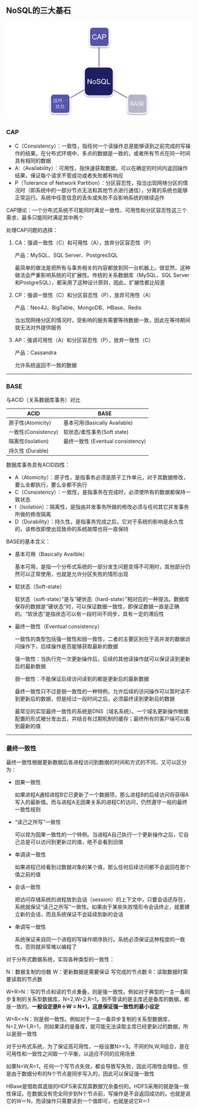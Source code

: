 ## NoSQL的三大基石

![NoSQL三基石](https://raw.githubusercontent.com/bdkwl/big_data_note/master/NoSQL%E6%95%B0%E6%8D%AE%E5%BA%93/NoSQL%E4%B8%89%E5%9F%BA%E7%9F%B3.png)

### CAP
- C（Consistency）：一致性，指任何一个读操作总是能够读到之前完成的写操作的结果。在分布式环境中，多点的数据是一致的，或者所有节点在同一时间具有相同的数据
- A:（Availability）：可用性，指快速获取数据，可以在确定的时间内返回操作结果，保证每个请求不管成功或者失败都有响应
- P（Tolerance of Network Partition）：分区容忍性，指当出现网络分区的情况时（即系统中的一部分节点无法和其他节点进行通信），分离的系统也能够正常运行。系统中任意信息的丢失或失败不会影响系统的继续运作

CAP理论：一个分布式系统不可能同时满足一致性、可用性和分区容忍性这三个需求，最多只能同时满足其中两个

处理CAP问题的选择：

1. CA：强调一致性（C）和可用性（A），放弃分区容忍性（P）
	
	产品：MySQL、SQL Server、PostgresSQL
	
	最简单的做法是把所有与事务相关的内容都放到同一台机器上。很显然，这种做法会严重影响系统的可扩展性。传统的关系数据库（MySQL、SQL Server和PostgreSQL），都采用了这种设计原则，因此，扩展性都比较差

2. CP：强调一致性（C）和分区容忍性（P），放弃可用性（A）
	
	产品：Neo4J、BigTable、MongoDB、HBase、Redis
	
	当出现网络分区的情况时，受影响的服务需要等待数据一致，因此在等待期间就无法对外提供服务
	
3. AP：强调可用性（A）和分区容忍性（P），放弃一致性（C）
	
	产品：Cassandra
	
	允许系统返回不一致的数据

--- 
	
### BASE

与ACID（关系数据库事务）对比

ACID | BASE
--- | ---
原子性(Atomicity) | 基本可用(Basically Available)
一致性(Consistency) | 软状态/柔性事务(Soft state)
隔离性(Isolation) | 最终一致性 (Eventual consistency)
持久性 (Durable) | 

数据库事务具有ACID四性：

- A（Atomicity）：原子性，是指事务必须是原子工作单元，对于其数据修改，要么全都执行，要么全都不执行
- C（Consistency）：一致性，是指事务在完成时，必须使所有的数据都保持一致状态
- I（Isolation）：隔离性，是指由并发事务所做的修改必须与任何其它并发事务所做的修改隔离
- D（Durability）：持久性，是指事务完成之后，它对于系统的影响是永久性的，该修改即使出现致命的系统故障也将一直保持

BASE的基本含义：

- 基本可用（Basically Availble）
	
	基本可用，是指一个分布式系统的一部分发生问题变得不可用时，其他部分仍然可以正常使用，也就是允许分区失败的情形出现

	
- 软状态（Soft-state）
	
	软状态（soft-state）”是与“硬状态（hard-state）”相对应的一种提法。数据库保存的数据是“硬状态”时，可以保证数据一致性，即保证数据一直是正确的。“软状态”是指状态可以有一段时间不同步，具有一定的滞后性
	
- 最终一致性（Eventual consistency）
	
	一致性的类型包括强一致性和弱一致性，二者的主要区别在于高并发的数据访问操作下，后续操作是否能够获取最新的数据
	
	强一致性：当执行完一次更新操作后，后续的其他读操作就可以保证读到更新后的最新数据
	
	弱一致性：不能保证后续访问读到的都是更新后的最新数据
	
	最终一致性只不过是弱一致性的一种特例，允许后续的访问操作可以暂时读不到更新后的数据，但是经过一段时间之后，必须最终读到更新后的数据
	
	最常见的实现最终一致性的系统是DNS（域名系统）。一个域名更新操作根据配置的形式被分发出去，并结合有过期机制的缓存；最终所有的客户端可以看到最新的值

---

### 最终一致性
	
最终一致性根据更新数据后各进程访问到数据的时间和方式的不同，又可以区分为：

- 因果一致性
	
	如果进程A通知进程B它已更新了一个数据项，那么进程B的后续访问将获得A写入的最新值。而与进程A无因果关系的进程C的访问，仍然遵守一般的最终一致性规则

- “读己之所写”一致性
	
	可以视为因果一致性的一个特例。当进程A自己执行一个更新操作之后，它自己总是可以访问到更新过的值，绝不会看到旧值

- 单调读一致性
	
	如果进程已经看到过数据对象的某个值，那么任何后续访问都不会返回在那个值之前的值
	
- 会话一致性
	
	把访问存储系统的进程放到会话（session）的上下文中，只要会话还存在，系统就保证“读己之所写”一致性。如果由于某些失败情形令会话终止，就要建立新的会话，而且系统保证不会延续到新的会话
	
- 单调写一致性
	
	系统保证来自同一个进程的写操作顺序执行。系统必须保证这种程度的一致性，否则就非常难以编程了
	
对于分布式数据系统，实现各种类型的一致性：

N：数据复制的份数 W：更新数据是需要保证	写完成的节点数 R：读取数据时需要读取的节点数

W+R>N：写的节点和读的节点重叠，则是强一致性。例如对于典型的一主一备同步复制的关系型数据库，N=2,W=2,R=1，则不管读的是主库还是备库的数据，都是一致的。**一般设定是R＋W = N+1，这是保证强一致性的最小设定**

W+R<=N：则是弱一致性。例如对于一主一备异步复制的关系型数据库，N=2,W=1,R=1，则如果读的是备库，就可能无法读取主库已经更新过的数据，所以是弱一致性

对于分布式系统，为了保证高可用性，一般设置N>=3。不同的N,W,R组合，是在可用性和一致性之间取一个平衡，以适应不同的应用场景

如果N=W,R=1，任何一个写节点失效，都会导致写失败，因此可用性会降低，但是由于数据分布的N个节点是同步写入的，因此可以保证强一致性

HBase是借助其底层的HDFS来实现其数据冗余备份的。HDFS采用的就是强一致性保证。在数据没有完全同步到N个节点前，写操作是不会返回成功的。也就是说它的W＝N，而读操作只需要读到一个值即可，也就是说它R＝1